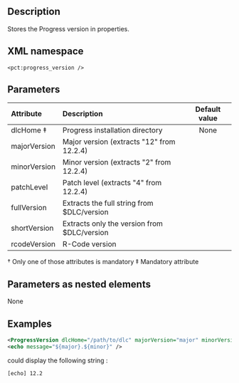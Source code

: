 ## Description

Stores the Progress version in properties.

## XML namespace

`<pct:progress_version />`

## Parameters

| **Attribute**| **Description**| **Default value**|
|:-------------|:---------------|:--------:|
|dlcHome ‡     |Progress installation directory|None|
|majorVersion  |Major version (extracts "12" from 12.2.4)| |
|minorVersion  |Minor version (extracts "2" from 12.2.4)| |
|patchLevel    |Patch level (extracts "4" from 12.2.4)| |
|fullVersion   |Extracts the full string from $DLC/version| |
|shortVersion  |Extracts only the version from $DLC/version| |
|rcodeVersion  |R-Code version  | |

† Only one of those attributes is mandatory
‡ Mandatory attribute

## Parameters as nested elements
None

## Examples
```xml
<ProgressVersion dlcHome="/path/to/dlc" majorVersion="major" minorVersion="minor" fullVersion="full" />
<echo message="${major}.${minor}" />
```
could display the following string :
```
[echo] 12.2
```

